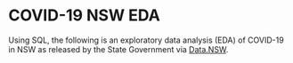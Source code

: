 # COVID-19 NSW EDA
Using SQL, the following is an exploratory data analysis (EDA) of COVID-19 in NSW as released by the State Government via [Data.NSW](https://data.nsw.gov.au/search/dataset/ds-nsw-ckan-97ea2424-abaf-4f3e-a9f2-b5c883f42b6a/details?q=).
